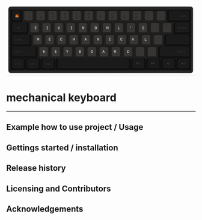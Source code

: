 ![Github readme banner](github.png)

# mechanical keyboard
---



## Example how to use project / Usage

## Gettings started / installation

## Release history

## Licensing and Contributors

## Acknowledgements
